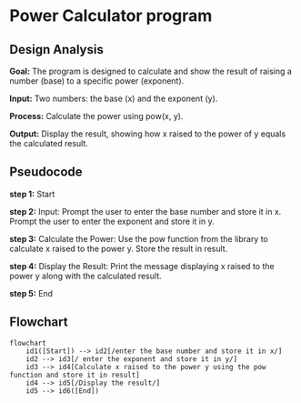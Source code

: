 # Power Calculator program
## Design Analysis
**Goal:** The program is designed to calculate and show the result of raising a number (base) to a specific power (exponent).</p>
**Input:** Two numbers: the base (x) and the exponent (y).</p>
**Process:** Calculate the power using pow(x, y). </p>
**Output:** Display the result, showing how x raised to the power of y equals the calculated result.</p>

## Pseudocode
**step 1:** Start</p>
**step 2:** Input: Prompt the user to enter the base number and store it in x. Prompt the user to enter the exponent and store it in y.</p>
**step 3:** Calculate the Power: Use the pow function from the library to calculate x raised to the power y. Store the result in result.</p> 
**step 4:** Display the Result: Print the message displaying x raised to the power y along with the calculated result. </p>
**step 5:** End</p>
## Flowchart
``` mermaid
flowchart 
    id1([Start]) --> id2[/enter the base number and store it in x/]
    id2 --> id3[/ enter the exponent and store it in y/]
    id3 --> id4[Calculate x raised to the power y using the pow function and store it in result]
    id4 --> id5[/Display the result/]
    id5 --> id6([End])


